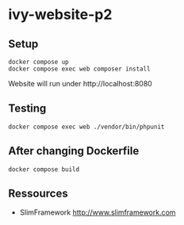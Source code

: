 # ivy-website-p2

## Setup

	docker compose up
	docker compose exec web composer install
	
Website will run under http://localhost:8080
	
## Testing

	docker compose exec web ./vendor/bin/phpunit

## After changing Dockerfile

	docker compose build

## Ressources

* SlimFramework <http://www.slimframework.com>

